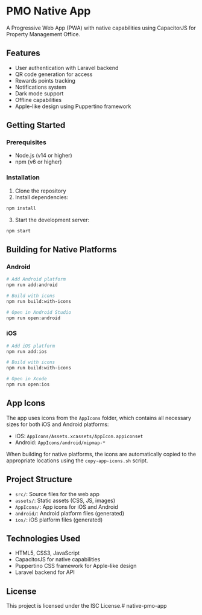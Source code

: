 # PMO Native App

A Progressive Web App (PWA) with native capabilities using CapacitorJS for Property Management Office.

## Features

- User authentication with Laravel backend
- QR code generation for access
- Rewards points tracking
- Notifications system
- Dark mode support
- Offline capabilities
- Apple-like design using Puppertino framework

## Getting Started

### Prerequisites

- Node.js (v14 or higher)
- npm (v6 or higher)

### Installation

1. Clone the repository
2. Install dependencies:

```bash
npm install
```

3. Start the development server:

```bash
npm start
```

## Building for Native Platforms

### Android

```bash
# Add Android platform
npm run add:android

# Build with icons
npm run build:with-icons

# Open in Android Studio
npm run open:android
```

### iOS

```bash
# Add iOS platform
npm run add:ios

# Build with icons
npm run build:with-icons

# Open in Xcode
npm run open:ios
```

## App Icons

The app uses icons from the `AppIcons` folder, which contains all necessary sizes for both iOS and Android platforms:

- iOS: `AppIcons/Assets.xcassets/AppIcon.appiconset`
- Android: `AppIcons/android/mipmap-*`

When building for native platforms, the icons are automatically copied to the appropriate locations using the `copy-app-icons.sh` script.

## Project Structure

- `src/`: Source files for the web app
- `assets/`: Static assets (CSS, JS, images)
- `AppIcons/`: App icons for iOS and Android
- `android/`: Android platform files (generated)
- `ios/`: iOS platform files (generated)

## Technologies Used

- HTML5, CSS3, JavaScript
- CapacitorJS for native capabilities
- Puppertino CSS framework for Apple-like design
- Laravel backend for API

## License

This project is licensed under the ISC License.# native-pmo-app
